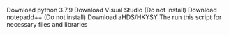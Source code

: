 Download python 3.7.9
Download Visual Studio (Do not install)
Download notepadd++ (Do not install)
Download aHDS/HKYSY
The run this script for necessary files and libraries
